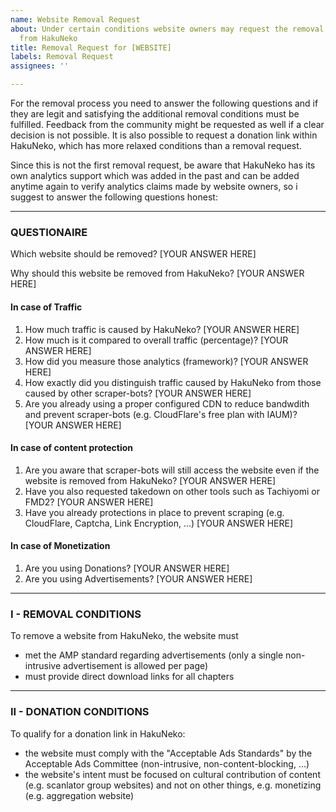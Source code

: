 ```yaml
---
name: Website Removal Request
about: Under certain conditions website owners may request the removal of their website
  from HakuNeko
title: Removal Request for [WEBSITE]
labels: Removal Request
assignees: ''

---
```


For the removal process you need to answer the following questions and if they are legit and satisfying the additional removal conditions must be fulfilled. Feedback from the community might be requested as well if a clear decision is not possible. It is also possible to request a donation link within HakuNeko, which has more relaxed conditions than a removal request.

Since this is not the first removal request, be aware that HakuNeko has its own analytics support which was added in the past and can be added anytime again to verify analytics claims made by website owners, so i suggest to answer the following questions honest:

----

### QUESTIONAIRE

Which website should be removed?
[YOUR ANSWER HERE]

Why should this website be removed from HakuNeko?
[YOUR ANSWER HERE]

#### In case of Traffic
1. How much traffic is caused by HakuNeko?
[YOUR ANSWER HERE]
2. How much is it compared to overall traffic (percentage)?
[YOUR ANSWER HERE]
3. How did you measure those analytics (framework)?
[YOUR ANSWER HERE]
4. How exactly did you distinguish traffic caused by HakuNeko from those caused by other scraper-bots?
[YOUR ANSWER HERE]
5. Are you already using a proper configured CDN to reduce bandwdith and prevent scraper-bots (e.g. CloudFlare's free plan with IAUM)?
[YOUR ANSWER HERE]

#### In case of content protection
1. Are you aware that scraper-bots will still access the website even if the website is removed from HakuNeko?
[YOUR ANSWER HERE]
2. Have you also requested takedown on other tools such as Tachiyomi or FMD2?
[YOUR ANSWER HERE]
3. Have you already protections in place to prevent scraping (e.g. CloudFlare, Captcha, Link Encryption, ...)
[YOUR ANSWER HERE]

#### In case of Monetization
1. Are you using Donations?
[YOUR ANSWER HERE]
2. Are you using Advertisements?
[YOUR ANSWER HERE]

----

### I - REMOVAL CONDITIONS

To remove a website from HakuNeko, the website must
- met the AMP standard regarding advertisements (only a single non-intrusive advertisement is allowed per page)
- must provide direct download links for all chapters

----

### II - DONATION CONDITIONS

To qualify for a donation link in HakuNeko:
- the website must comply with the "Acceptable Ads Standards" by the Acceptable Ads Committee (non-intrusive, non-content-blocking, ...)
- the website's intent must be focused on cultural contribution of content (e.g. scanlator group websites) and not on other things, e.g. monetizing (e.g. aggregation website)
